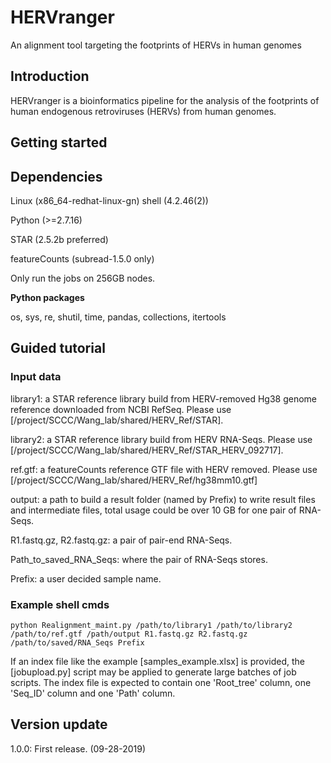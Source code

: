 # HERVranger
An alignment tool targeting the footprints of HERVs in human genomes
## Introduction
HERVranger is a bioinformatics pipeline for the analysis of the footprints of human endogenous retroviruses (HERVs) from human genomes.
## Getting started
## Dependencies
Linux (x86_64-redhat-linux-gn) shell (4.2.46(2))

Python (>=2.7.16)

STAR (2.5.2b preferred)

featureCounts (subread-1.5.0 only)

Only run the jobs on 256GB nodes.

**Python packages**

os, sys, re, shutil, time, pandas, collections, itertools

## Guided tutorial
### Input data

library1: a STAR reference library build from HERV-removed Hg38 genome reference downloaded from NCBI RefSeq. Please use [/project/SCCC/Wang_lab/shared/HERV_Ref/STAR].

library2: a STAR reference library build from HERV RNA-Seqs. Please use [/project/SCCC/Wang_lab/shared/HERV_Ref/STAR_HERV_092717].

ref.gtf: a featureCounts reference GTF file with HERV removed. Please use [/project/SCCC/Wang_lab/shared/HERV_Ref/hg38mm10.gtf]

output: a path to build a result folder (named by Prefix) to write result files and intermediate files, total usage could be over 10 GB for one pair of RNA-Seqs.

R1.fastq.gz, R2.fastq.gz: a pair of pair-end RNA-Seqs.

Path_to_saved_RNA_Seqs: where the pair of RNA-Seqs stores.

Prefix: a user decided sample name.

### Example shell cmds
```{r}
python Realignment_maint.py /path/to/library1 /path/to/library2 /path/to/ref.gtf /path/output R1.fastq.gz R2.fastq.gz /path/to/saved/RNA_Seqs Prefix
```
If an index file like the example [samples_example.xlsx] is provided, the [jobupload.py] script may be applied to generate large batches of job scripts. The index file is expected to contain one 'Root_tree' column, one 'Seq_ID' column and one 'Path' column.
## Version update
1.0.0: First release. (09-28-2019)
